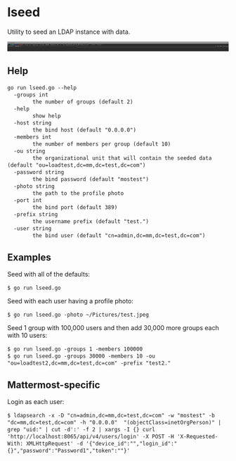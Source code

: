 # lseed

Utility to seed an LDAP instance with data.

![screenshot](screenshot.png)

## Help

```
go run lseed.go --help
  -groups int
    	the number of groups (default 2)
  -help
    	show help
  -host string
    	the bind host (default "0.0.0.0")
  -members int
    	the number of members per group (default 10)
  -ou string
    	the organizational unit that will contain the seeded data (default "ou=loadtest,dc=mm,dc=test,dc=com")
  -password string
    	the bind password (default "mostest")
  -photo string
    	the path to the profile photo
  -port int
    	the bind port (default 389)
  -prefix string
    	the username prefix (default "test.")
  -user string
    	the bind user (default "cn=admin,dc=mm,dc=test,dc=com")
```

## Examples

Seed with all of the defaults:
```
$ go run lseed.go
```

Seed with each user having a profile photo:
```
$ go run lseed.go -photo ~/Pictures/test.jpeg
```

Seed 1 group with 100,000 users and then add 30,000 more groups each with 10 users:
```
$ go run lseed.go -groups 1 -members 100000
$ go run lseed.go -groups 30000 -members 10 -ou "ou=loadtest2,dc=mm,dc=test,dc=com" -prefix "test2."
```

## Mattermost-specific

Login as each user:

```
$ ldapsearch -x -D "cn=admin,dc=mm,dc=test,dc=com" -w "mostest" -b "dc=mm,dc=test,dc=com" -h "0.0.0.0"  "(objectClass=inetOrgPerson)" | grep "uid:" | cut -d':' -f 2 | xargs -I {} curl 'http://localhost:8065/api/v4/users/login' -X POST -H 'X-Requested-With: XMLHttpRequest' -d '{"device_id":"","login_id":"{}","password":"Password1","token":""}'
```